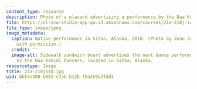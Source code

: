 ```yaml
---
content_type: resource
description: Photo of a placard advertising a performance by the Naa Kahidi Dancers.
file: https://ol-ocw-studio-app-qa.s3.amazonaws.com/courses/21a-218j-identity-and-difference-spring-2010/bb54a408b882c7abb12bf5a2e9a2fdd1_21a-218js10.jpg
file_type: image/jpeg
image_metadata:
  caption: Native performance in Sitka, Alaska, 2010. (Photo by Jean Jackson. Used
    with permission.)
  credit: ''
  image-alt: Sidewalk sandwich board advertises the next dance performance at 12:30
    by the Naa Kahidi Dancers, located in Sitka, Alaska.
resourcetype: Image
title: 21a-218js10.jpg
uid: bb54a408-b882-c7ab-b12b-f5a2e9a2fdd1
---
```

